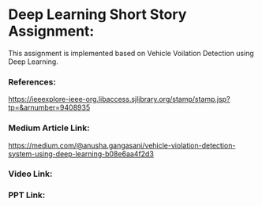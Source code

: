 # Deep Learning Short Story Assignment:

This assignment is implemented based on Vehicle Voilation Detection using Deep Learning.

### References: 
https://ieeexplore-ieee-org.libaccess.sjlibrary.org/stamp/stamp.jsp?tp=&arnumber=9408935

### Medium Article Link:
https://medium.com/@anusha.gangasani/vehicle-violation-detection-system-using-deep-learning-b08e6aa4f2d3

### Video Link:

### PPT Link:


